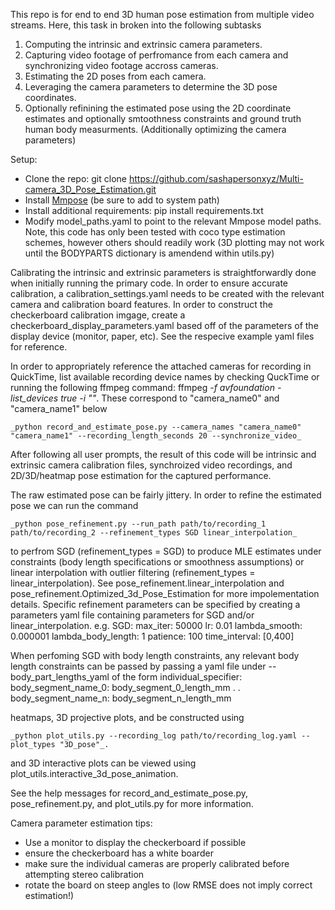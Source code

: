 This repo is for end to end 3D human pose estimation from multiple video streams. Here, this task in broken into the following subtasks

1. Computing the intrinsic and extrinsic camera parameters.
2. Capturing video footage of perfromance from each camera and synchronizing video footage accross cameras.
3. Estimating the 2D poses from each camera.
4. Leveraging the camera parameters to determine the 3D pose coordinates.
5. Optionally refinining the estimated pose using the 2D coordinate estimates and optionally smtoothness constraints and ground truth human body measurments. (Additionally optimizing the camera parameters)


Setup:
- Clone the repo: git clone https://github.com/sashapersonxyz/Multi-camera_3D_Pose_Estimation.git
- Install [Mmpose](https://github.com/open-mmlab/mmpose) (be sure to add to system path)
- Install additional requirements: pip install requirements.txt
- Modify model_paths.yaml to point to the relevant Mmpose model paths. Note, this code has only been tested with coco type estimation schemes, however others should readily work (3D plotting may not work until the BODYPARTS dictionary is amendend within utils.py)

Calibrating the intrinsic and extrinsic parameters is straightforwardly done when initially running the primary code. In order to ensure accurate calibration, a calibration_settings.yaml needs to be created with the relevant camera and calibration board features. In order to construct the checkerboard calibration imgage, create a checkerboard_display_parameters.yaml based off of the parameters of the display device (monitor, paper, etc). See the respecive example yaml files for reference.

In order to appropriately reference the attached cameras for recording in QuickTime, list  available recording device names by checking QuckTime or running the following ffmpeg command: ffmpeg _-f avfoundation -list_devices true -i ""_. These correspond to "camera_name0" and "camera_name1" below

    _python record_and_estimate_pose.py --camera_names "camera_name0" "camera_name1" --recording_length_seconds 20 --synchronize_video_

After following all user prompts, the result of this code will be intrinsic and extrinsic camera calibration files, synchroized video recordings, and 2D/3D/heatmap pose estimation for the captured performance.

The raw estimated pose can be fairly jittery. In order to refine the estimated pose we can run the command

    _python pose_refinement.py --run_path path/to/recording_1 path/to/recording_2 --refinement_types SGD linear_interpolation_

to perfrom SGD (refinement_types = SGD) to produce MLE estimates under constraints (body length specifications or smoothness assumptions) or linear interpolation with outlier filtering (refinement_types = linear_interpolation). See pose_refinement.linear_interpolation and pose_refinement.Optimized_3d_Pose_Estimation for more impolementation details. Specific refinement parameters can be specified by creating a parameters yaml file containing parameters for SGD and/or linear_interpolation. e.g.
SGD:
  max_iter: 50000
  lr: 0.01
  lambda_smooth: 0.000001
  lambda_body_length: 1
  patience: 100
  time_interval: [0,400]

When perfoming SGD with body length constraints, any relevant body length constraints can be passed by passing a yaml file under --body_part_lengths_yaml of the form 
individual_specifier:
  body_segment_name_0: body_segment_0_length_mm
  .
  .
  body_segment_name_n: body_segment_n_length_mm

heatmaps, 3D projective plots, and  be constructed using

    _python plot_utils.py --recording_log path/to/recording_log.yaml --plot_types "3D_pose"_.

and 3D interactive plots can be viewed using plot_utils.interactive_3d_pose_animation.

See the help messages for record_and_estimate_pose.py, pose_refinement.py, and plot_utils.py for more information.


Camera parameter estimation tips:

- Use a monitor to display the checkerboard if possible
- ensure the checkerboard has a white boarder
- make sure the individual cameras are properly calibrated before attempting stereo calibration
- rotate the board on steep angles to (low RMSE does not imply correct estimation!)
